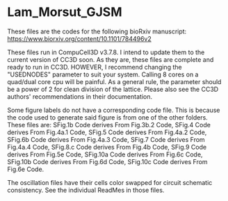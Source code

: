 # Lam_Morsut_GJSM
These files are the codes for the following bioRxiv manuscript: https://www.biorxiv.org/content/10.1101/784496v2

These files run in CompuCell3D v3.7.8. I intend to update them to the current version of CC3D soon.
As they are, these files are complete and ready to run in CC3D. HOWEVER, I recommend changing the "USEDNODES" parameter to suit your system.
Calling 8 cores on a quad/dual core cpu will be painful. As a general rule, the parameter should be a power of 2 for clean division of the lattice.
Please also see the CC3D authors' recommendations in their documentation.

Some figure labels do not have a corresponding code file. This is because the code used to generate said figure is from one of the other folders. 
These files are: SFig.1b Code derives From Fig.3b.2 Code, SFig.4 Code derives From Fig.4a.1 Code, SFig.5 Code derives From Fig.4a.2 Code, SFig.6b Code derives From Fig.4a.3 Code,
SFig.7 Code derives From Fig.4a.4 Code, SFig.8.c Code derives From Fig.4b Code, SFig.9 Code derives From Fig.5e Code, SFig.10a Code derives From Fig.6c Code, SFig.10b Code derives From Fig.6d Code,
SFig.10c Code derives From Fig.6e Code.

The oscillation files have their cells color swapped for circuit schematic consistency. See the individual ReadMes in those files.
